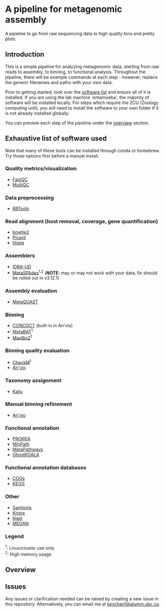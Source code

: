 # A pipeline for metagenomic assembly

A pipeline to go from raw sequencing data to high quality bins and pretty plots.

## Introduction

This is a simple pipeline for analyzing metagenomic data, starting from raw reads to assembly, to binning, to functional analysis. Throughout the pipeline, there 
will be example commands at each step - however; replace the generic filenames and paths with your own data. 

Prior to getting started, look over the [software list](#exhaustive-list-of-software-used) and ensure all of it is installed. If you are using the lab machine 'entamoeba', the majority of software will be installed locally. For steps which require the ZCU (Zoology computing unit), you will need to install the software to your own folder if it is not already installed globally.

You can preview each step of the pipeline under the [overview](#overview) section.

## Exhaustive list of software used

Note that many of these tools can be installed through conda or homebrew. Try those options first before a manual install.

### Quality metrics/visualization 

- [FastQC][fastqc-link]
- [MultiQC][multiqc-link]

### Data preprocessing

- [BBTools][bbtools-link]

### Read alignment (host removal, coverage, gene quantification)

- [bowtie2][bowtie2-link]
- [Picard][picard-link] 
- [htseq][htseq-link] 

### Assemblers

- [IDBA-UD][idba-ud-link] 
- [MetaSPAdes][metaspades-link]<sup>1,2</sup> (**NOTE:** may or may not work with your data, fix should be rolled out in v3.12.1) 

### Assembly evaluation

- [MetaQUAST][metaquast-link]

### Binning

- [CONCOCT][concoct-link] (built-in in An'vio) 
- [MetaBAT][metabat-link]<sup>1</sup> 
- [MaxBin2][maxbin2-link]<sup>1</sup> 

### Binning quality evaluation

- [CheckM][checkm-link]<sup>1</sup> 
- [An'vio][anvio-link] 

### Taxonomy assignment

- [Kaiju][kaiju-link]

### Manual binning refinement

- [An'vio][anvio-link] 

### Functional annotation

- [PROKKA][prokka-link] 
- [MinPath][minpath-link] 
- [MetaPathways][metapathways-link] 
- [GhostKOALA][ghostkoala-link] 

### Functional annotation databases

- [COGs][cogs-link] 
- [KEGG][kegg-link] 

### Other

- [Samtools][samtools-link] 
- [Krona][krona-link] 
- [blast][blast-link] 
- [MEGAN][megan-link] 

### Legend

<sup>1</sup>: Linux/cluster use only <br/>
<sup>2</sup>: High memory usage

## Overview

## Issues

Any issues or clarification needed can be raised by creating a new issue in this repository. Alternatively, you can email me at kevchan1@alumni.ubc.ca.

[fastqc-link]: https://www.bioinformatics.babraham.ac.uk/projects/fastqc/
[multiqc-link]: http://multiqc.info/
[bbtools-link]: https://sourceforge.net/projects/bbmap/
[bowtie2-link]: http://bowtie-bio.sourceforge.net/bowtie2/index.shtml
[picard-link]: https://broadinstitute.github.io/picard/
[htseq-link]: https://htseq.readthedocs.io/en/release_0.10.0/overview.html
[idba-ud-link]: https://github.com/loneknightpy/idba
[metaspades-link]: http://cab.spbu.ru/files/release3.12.0/manual.html
[metaquast-link]: http://quast.bioinf.spbau.ru/manual.html
[concoct-link]: https://concoct.readthedocs.io/en/latest/
[metabat-link]: https://bitbucket.org/berkeleylab/metabat
[maxbin2-link]: https://downloads.jbei.org/data/microbial_communities/MaxBin/MaxBin.html
[checkm-link]: https://github.com/Ecogenomics/CheckM/wiki
[anvio-link]: http://merenlab.org/software/anvio/
[kaiju-link]: https://github.com/bioinformatics-centre/kaiju
[prokka-link]: https://github.com/tseemann/prokka
[minpath-link]: http://omics.informatics.indiana.edu/MinPath/
[metapathways-link]: https://github.com/hallamlab/metapathways2
[ghostkoala-link]: https://www.kegg.jp/ghostkoala/
[cogs-link]: https://www.ncbi.nlm.nih.gov/COG/
[kegg-link]: https://www.kegg.jp/kegg/
[samtools-link]: http://www.htslib.org/
[krona-link]: https://github.com/marbl/Krona/wiki
[blast-link]: https://www.ncbi.nlm.nih.gov/books/NBK279684/
[megan-link]: https://ab.inf.uni-tuebingen.de/software/megan6


